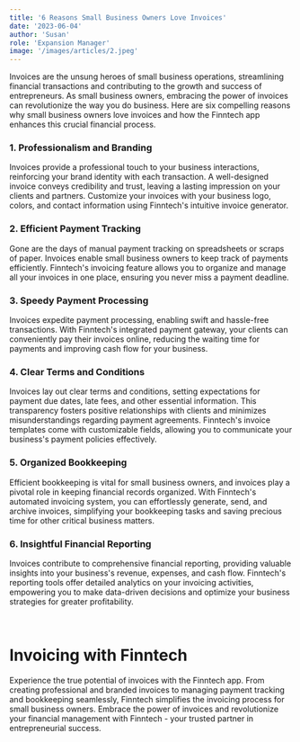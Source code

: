 ```yaml
---
title: '6 Reasons Small Business Owners Love Invoices'
date: '2023-06-04'
author: 'Susan'
role: 'Expansion Manager'
image: '/images/articles/2.jpeg'
---
```


Invoices are the unsung heroes of small business operations, streamlining financial transactions and contributing to the growth and success of entrepreneurs. As small business owners, embracing the power of invoices can revolutionize the way you do business. Here are six compelling reasons why small business owners love invoices and how the Finntech app enhances this crucial financial process.

### 1. Professionalism and Branding

Invoices provide a professional touch to your business interactions, reinforcing your brand identity with each transaction. A well-designed invoice conveys credibility and trust, leaving a lasting impression on your clients and partners. Customize your invoices with your business logo, colors, and contact information using Finntech's intuitive invoice generator.

### 2. Efficient Payment Tracking

Gone are the days of manual payment tracking on spreadsheets or scraps of paper. Invoices enable small business owners to keep track of payments efficiently. Finntech's invoicing feature allows you to organize and manage all your invoices in one place, ensuring you never miss a payment deadline.

### 3. Speedy Payment Processing

Invoices expedite payment processing, enabling swift and hassle-free transactions. With Finntech's integrated payment gateway, your clients can conveniently pay their invoices online, reducing the waiting time for payments and improving cash flow for your business.

### 4. Clear Terms and Conditions

Invoices lay out clear terms and conditions, setting expectations for payment due dates, late fees, and other essential information. This transparency fosters positive relationships with clients and minimizes misunderstandings regarding payment agreements. Finntech's invoice templates come with customizable fields, allowing you to communicate your business's payment policies effectively.

### 5. Organized Bookkeeping

Efficient bookkeeping is vital for small business owners, and invoices play a pivotal role in keeping financial records organized. With Finntech's automated invoicing system, you can effortlessly generate, send, and archive invoices, simplifying your bookkeeping tasks and saving precious time for other critical business matters.

### 6. Insightful Financial Reporting

Invoices contribute to comprehensive financial reporting, providing valuable insights into your business's revenue, expenses, and cash flow. Finntech's reporting tools offer detailed analytics on your invoicing activities, empowering you to make data-driven decisions and optimize your business strategies for greater profitability.

&nbsp;

# Invoicing with Finntech

Experience the true potential of invoices with the Finntech app. From creating professional and branded invoices to managing payment tracking and bookkeeping seamlessly, Finntech simplifies the invoicing process for small business owners. Embrace the power of invoices and revolutionize your financial management with Finntech - your trusted partner in entrepreneurial success.
